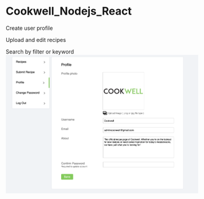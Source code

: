 # Cookwell_Nodejs_React

Create user profile

Upload and edit recipes

Search by filter or keyword
![alt text](https://github.com/ryamel/Cookwell_Nodejs_React/blob/876fa1c164f1b82fb7a350cdf22705245fd19e6b/profile.png)

